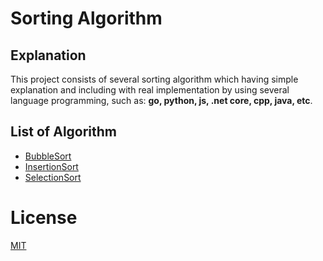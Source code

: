 # Sorting Algorithm

## Explanation

This project consists of several sorting algorithm which having simple explanation and including with real implementation by using several language programming, such as: **go, python, js, .net core, cpp, java, etc**.

## List of Algorithm

- [BubbleSort](./bubble-sort)
- [InsertionSort](./insertion-sort)
- [SelectionSort](./selection-sort)

# License

[MIT](./LICENSE)
